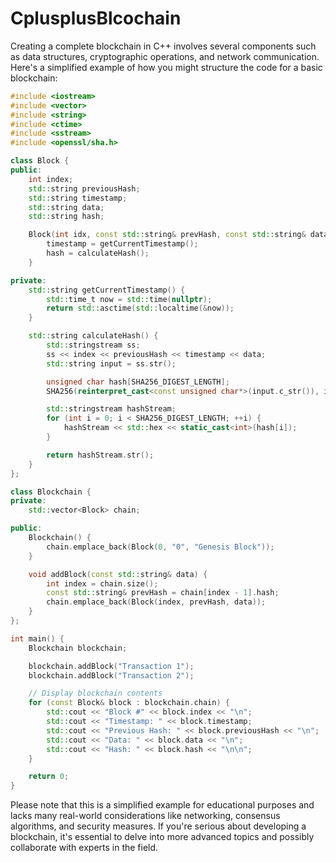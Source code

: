 # CplusplusBlcochain
Creating a complete blockchain in C++ involves several components such as data structures, cryptographic operations, and network communication. Here's a simplified example of how you might structure the code for a basic blockchain:

```cpp
#include <iostream>
#include <vector>
#include <string>
#include <ctime>
#include <sstream>
#include <openssl/sha.h>

class Block {
public:
    int index;
    std::string previousHash;
    std::string timestamp;
    std::string data;
    std::string hash;

    Block(int idx, const std::string& prevHash, const std::string& data) : index(idx), previousHash(prevHash), data(data) {
        timestamp = getCurrentTimestamp();
        hash = calculateHash();
    }

private:
    std::string getCurrentTimestamp() {
        std::time_t now = std::time(nullptr);
        return std::asctime(std::localtime(&now));
    }

    std::string calculateHash() {
        std::stringstream ss;
        ss << index << previousHash << timestamp << data;
        std::string input = ss.str();

        unsigned char hash[SHA256_DIGEST_LENGTH];
        SHA256(reinterpret_cast<const unsigned char*>(input.c_str()), input.length(), hash);

        std::stringstream hashStream;
        for (int i = 0; i < SHA256_DIGEST_LENGTH; ++i) {
            hashStream << std::hex << static_cast<int>(hash[i]);
        }

        return hashStream.str();
    }
};

class Blockchain {
private:
    std::vector<Block> chain;

public:
    Blockchain() {
        chain.emplace_back(Block(0, "0", "Genesis Block"));
    }

    void addBlock(const std::string& data) {
        int index = chain.size();
        const std::string& prevHash = chain[index - 1].hash;
        chain.emplace_back(Block(index, prevHash, data));
    }
};

int main() {
    Blockchain blockchain;

    blockchain.addBlock("Transaction 1");
    blockchain.addBlock("Transaction 2");

    // Display blockchain contents
    for (const Block& block : blockchain.chain) {
        std::cout << "Block #" << block.index << "\n";
        std::cout << "Timestamp: " << block.timestamp;
        std::cout << "Previous Hash: " << block.previousHash << "\n";
        std::cout << "Data: " << block.data << "\n";
        std::cout << "Hash: " << block.hash << "\n\n";
    }

    return 0;
}
```

Please note that this is a simplified example for educational purposes and lacks many real-world considerations like networking, consensus algorithms, and security measures. If you're serious about developing a blockchain, it's essential to delve into more advanced topics and possibly collaborate with experts in the field.

